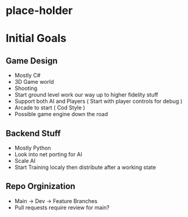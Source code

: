 # place-holder

# Initial Goals

## Game Design
- Mostly C#
- 3D Game world
- Shooting 
- Start ground level work our way up to higher fidelity stuff
- Support both AI and Players ( Start with player controls for debug )
- Arcade to start ( Cod Style )
- Possible game engine down the road

## Backend Stuff
- Mostly Python
- Look into net porting for AI
- Scale AI 
- Start Training localy then distribute after a working state


## Repo Orginization
- Main -> Dev -> Feature Branches
- Pull requests require review for main?
